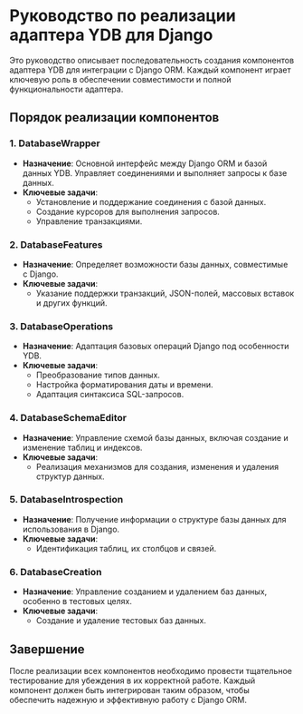 # Руководство по реализации адаптера YDB для Django

Это руководство описывает последовательность создания компонентов адаптера YDB для интеграции с Django ORM. Каждый компонент играет ключевую роль в обеспечении совместимости и полной функциональности адаптера.

## Порядок реализации компонентов

### 1. **DatabaseWrapper**

- **Назначение**: Основной интерфейс между Django ORM и базой данных YDB. Управляет соединениями и выполняет запросы к базе данных.
- **Ключевые задачи**:
  - Установление и поддержание соединения с базой данных.
  - Создание курсоров для выполнения запросов.
  - Управление транзакциями.

### 2. **DatabaseFeatures**

- **Назначение**: Определяет возможности базы данных, совместимые с Django.
- **Ключевые задачи**:
  - Указание поддержки транзакций, JSON-полей, массовых вставок и других функций.

### 3. **DatabaseOperations**

- **Назначение**: Адаптация базовых операций Django под особенности YDB.
- **Ключевые задачи**:
  - Преобразование типов данных.
  - Настройка форматирования даты и времени.
  - Адаптация синтаксиса SQL-запросов.

### 4. **DatabaseSchemaEditor**

- **Назначение**: Управление схемой базы данных, включая создание и изменение таблиц и индексов.
- **Ключевые задачи**:
  - Реализация механизмов для создания, изменения и удаления структур данных.

### 5. **DatabaseIntrospection**

- **Назначение**: Получение информации о структуре базы данных для использования в Django.
- **Ключевые задачи**:
  - Идентификация таблиц, их столбцов и связей.

### 6. **DatabaseCreation**

- **Назначение**: Управление созданием и удалением баз данных, особенно в тестовых целях.
- **Ключевые задачи**:
  - Создание и удаление тестовых баз данных.

## Завершение

После реализации всех компонентов необходимо провести тщательное тестирование для убеждения в их корректной работе. Каждый компонент должен быть интегрирован таким образом, чтобы обеспечить надежную и эффективную работу с Django ORM.
